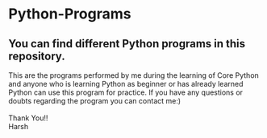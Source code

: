 # Python-Programs
## You can find different Python programs in this repository.
This are the programs performed by me during the learning of Core Python and anyone who is learning Python as beginner or has already learned Python can use this program for practice. If you have any questions or doubts regarding the program you can contact me:) 
<br></br>
Thank You!!  
Harsh
